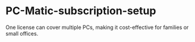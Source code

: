 # PC-Matic-subscription-setup
One license can cover multiple PCs, making it cost-effective for families or small offices.
